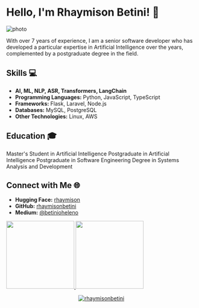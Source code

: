 # Hello, I'm Rhaymison Betini! 👋
![photo](https://github.com/rhaymisonbetini/huggphotos/blob/main/giphy.gif?raw=true)

With over 7 years of experience, I am a senior software developer who has developed a particular expertise in Artificial Intelligence over the years, complemented by a postgraduate degree in the field.

## Skills 💻
- **AI, ML, NLP, ASR, Transformers, LangChain**
- **Programming Languages:** Python, JavaScript, TypeScript
- **Frameworks:** Flask, Laravel, Node.js
- **Databases:** MySQL, PostgreSQL
- **Other Technologies:** Linux, AWS

## Education 🎓
Master's Student in Artificial Intelligence
Postgraduate in Artificial Intelligence
Postgraduate in Software Engineering
Degree in Systems Analysis and Development

## Connect with Me 🌐
- **Hugging Face:** [rhaymison](https://huggingface.co/rhaymison)
- **GitHub:** [rhaymisonbetini](https://github.com/rhaymisonbetini)
- **Medium:** [@betinioheleno](https://medium.com/@betinioheleno)

<div>
  <a href="https://github.com/lisaterumi">
  <img height="180em" src="https://github-readme-stats.vercel.app/api?username=rhaymisonbetini&show_icons=true&theme=dark&include_all_commits=true&count_private=true"/>
  <img height="180em" src="https://github-readme-stats.vercel.app/api/top-langs/?username=rhaymisonbetini&layout=compact&langs_count=7&theme=dark"/>
 <br />
<p align="center"> <a href="https://github.com/rhaymisonbetini"><img src="https://github-profile-trophy.vercel.app/?username=rhaymisonbetini&margin-w=5&theme=radical" alt="rhaymisonbetini" /></a>
</div>

